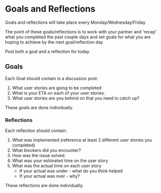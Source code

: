 # Goals and Reflections
Goals and reflections will take place every Monday/Wednesday/Friday

The point of these goals/reflections is to work with your partner
and 'recap' what you completed the past couple days and set goals for what 
you are hoping to achieve by the next goal/reflection day

Post both a goal and a reflection for today.

## Goals 
Each Goal should contain in a discussion post:
1. What user stories are going to be completed
1. What is your ETA on each of your user stories.
1. What user stories are you behind on that you need to catch up?

These goals are done individually.

### Reflections 

Each reflection should contain:

1. What was implemented (reference at least 2 different user stories you completed)
2. What blockers did you encounter?
3. How was the issue solved. 
4. What was your estimated time on the user story
5. What was the actual time on each user story
	- If your actual was under - what do you think helped
	- If your actual was over - why?


These reflections are done individually.
